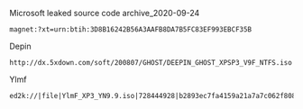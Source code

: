 Microsoft leaked source code archive_2020-09-24
```
magnet:?xt=urn:btih:3D8B16242B56A3AAFB8DA7B5FC83EF993EBCF35B
```

Depin
```
http://dx.5xdown.com/soft/200807/GHOST/DEEPIN_GHOST_XPSP3_V9F_NTFS.iso
```

Ylmf
```
ed2k://|file|YlmF_XP3_YN9.9.iso|728444928|b2893ec7fa4159a21a7a7c062f8084ed|h=DHAPNSGIK44GRCXIO4J5TLHS46RSUSPV|/
```
